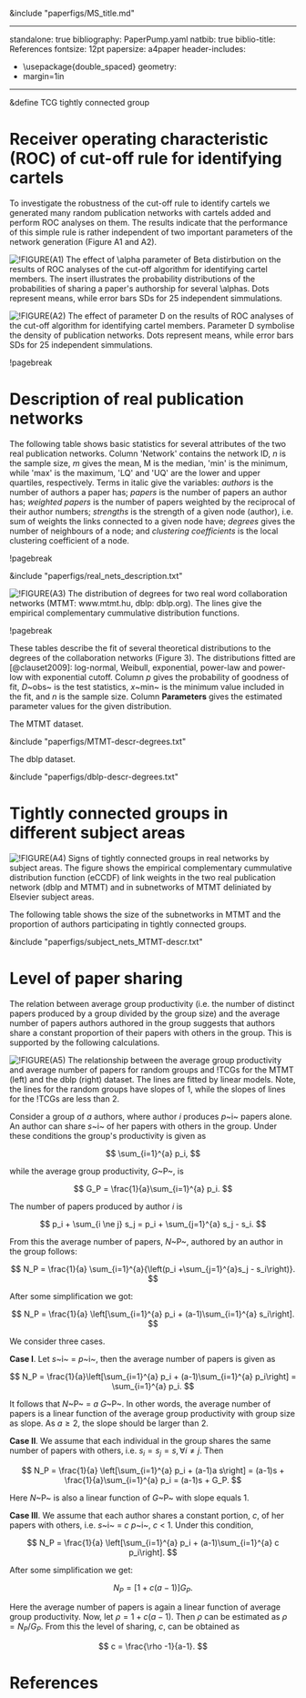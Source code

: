 &include "paperfigs/MS_title.md"

---
standalone: true
bibliography: PaperPump.yaml
natbib: true
biblio-title: References
fontsize: 12pt
papersize: a4paper
header-includes:
- \usepackage{double_spaced}
geometry:
- margin=1in
---

&define TCG tightly connected group

# Receiver operating characteristic (ROC) of cut-off rule for identifying cartels

To investigate the robustness of the cut-off rule to identify cartels we generated many random publication networks with cartels added and perform ROC analyses on them. The results indicate that the performance of this simple rule is rather independent of two important parameters of the network generation (Figure A1 and A2).

![!FIGURE(A1) The effect of $\alpha$ parameter of Beta distirbution on the results of ROC analyses of the cut-off algorithm for identifying cartel members. The insert illustrates the probability distributions of the probabilities of sharing a paper's authorship for several $\alpha$s. Dots represent means, while error bars SDs for 25 independent simmulations.](paperfigs/cartel_footprint-alpha.!EXT)

![!FIGURE(A2) The effect of parameter _D_ on the results of ROC analyses of the cut-off algorithm for identifying cartel members. Parameter _D_ symbolise the density of publication networks. Dots represent means, while error bars SDs for 25 independent simmulations.](paperfigs/cartel_footprint-p.!EXT)

!pagebreak

# Description of real publication networks

The following table shows basic statistics for several attributes of the two real publication networks. Column 'Network' contains the network ID, _n_ is the sample size, _m_ gives the mean, M is the median, 'min' is the minimum, while 'max' is the maximum, 'LQ' and 'UQ' are the lower and upper quartiles, respectively. Terms in italic give the variables: _authors_ is the number of authors a paper has; _papers_ is the number of papers an author has; _weighted papers_ is the number of papers weighted by the reciprocal of their author numbers; _strengths_ is the strength of a given node (author), i.e. sum of weights the links connected to a given node have; _degrees_ gives the number of neighbours of a node; and _clustering coefficients_ is the local clustering coefficient of a node.

!pagebreak

&include "paperfigs/real_nets_description.txt"

![!FIGURE(A3) The distribution of degrees for two real word collaboration networks (MTMT: www.mtmt.hu, dblp: dblp.org). The lines give the empirical complementary cummulative distribution functions.](paperfigs/real_nets_description.!EXT)

!pagebreak

These tables describe the fit of several theoretical distributions to the degrees of the collaboration networks (Figure 3). The distributions fitted are [@clauset2009]: log-normal, Weibull, exponential, power-law and power-low with exponential cutoff. Column _p_ gives the probability of goodness of fit, _D_~obs~ is the test statistics, _x_~min~ is the minimum value included in the fit, and _n_ is the sample size. Column **Parameters** gives the estimated parameter values for the given distribution.

The MTMT dataset.

&include "paperfigs/MTMT-descr-degrees.txt"

The dblp dataset.

&include "paperfigs/dblp-descr-degrees.txt"

# Tightly connected groups in different subject areas

![!FIGURE(A4) Signs of tightly connected groups in real networks by subject areas. The figure shows the empirical complementary cummulative distribution function (eCCDF) of link weights in the two real publication network (dblp and MTMT) and in subnetworks of MTMT deliniated by Elsevier subject areas.](paperfigs/subject_nets_MTMT-descr.!EXT)

The following table shows the size of the subnetworks in MTMT and the proportion of authors participating in tightly connected groups.

&include "paperfigs/subject_nets_MTMT-descr.txt"

# Level of paper sharing

The relation between average group productivity (i.e. the number of distinct papers produced by a group divided by the group size) and the average number of papers authors authored in the group suggests that authors share a constant proportion of their papers with others in the group. This is supported by the following calculations.

![!FIGURE(A5) The relationship between the average group productivity and average number of papers for random groups and !TCGs for the MTMT (left) and the dblp (right) dataset. The lines are fitted by linear models. Note, the lines for the random groups have slopes of 1, while the slopes of lines for the !TCGs are less than 2.](paperfigs/paper_sharing-relations.!EXT)

Consider a group of _a_ authors, where author _i_ produces _p_~i~ papers alone. An author can share _s_~i~ of her papers with others in the group. Under these conditions the group's productivity is given as

$$
\sum_{i=1}^{a} p_i,
$$

while the average group productivity, _G_~P~, is

$$
G_P = \frac{1}{a}\sum_{i=1}^{a} p_i.
$$

The number of papers produced by author _i_ is

$$
p_i + \sum_{i \ne j} s_j = p_i + \sum_{j=1}^{a} s_j - s_i.
$$

From this the average number of papers, _N_~P~, authored by an author in the group follows:

$$
N_P = \frac{1}{a} \sum_{i=1}^{a}{\left(p_i +\sum_{j=1}^{a}s_j - s_i\right)}.
$$

After some simplification we got:

$$
N_P = \frac{1}{a} \left[\sum_{i=1}^{a} p_i + (a-1)\sum_{i=1}^{a} s_i\right].
$$

We consider three cases.

__Case I__. Let _s_~i~ = _p_~i~, then the average number of papers is given as

$$
N_P = \frac{1}{a}\left[\sum_{i=1}^{a} p_i + (a-1)\sum_{i=1}^{a} p_i\right] = \sum_{i=1}^{a} p_i.
$$

It follows that _N_~P~ = _a_ _G_~P~. In other words, the average number of papers is a linear function of the average group productivity with group size as slope. As $a \ge 2$, the slope should be larger than 2.

__Case II__. We assume that each individual in the group shares the same number of papers with others, i.e. $s_i = s_j = s,\, \forall i \ne j$. Then

$$
N_P = \frac{1}{a} \left[\sum_{i=1}^{a} p_i + (a-1)a s\right] = (a-1)s + \frac{1}{a}\sum_{i=1}^{a} p_i = (a-1)s + G_P.
$$

Here _N_~P~ is also a linear function of _G_~P~ with slope equals 1.

__Case III__. We assume that each author shares a constant portion, _c_, of her papers with others, i.e. _s_~i~ = _c_ _p_~i~, _c_ < 1. Under this condition,

$$
N_P = \frac{1}{a} \left[\sum_{i=1}^{a} p_i + (a-1)\sum_{i=1}^{a} c p_i\right].
$$

After some simplification we get:

$$
N_P = \left[1 + c(a-1)\right] G_P.
$$

Here the average number of papers is again a linear function of average group productivity. Now, let $\rho = 1 + c(a-1)$. Then $\rho$ can be estimated as $\rho = N_P / G_P$. From this the level of sharing, _c_, can be obtained as

$$
c = \frac{\rho -1}{a-1}.
$$

# References
